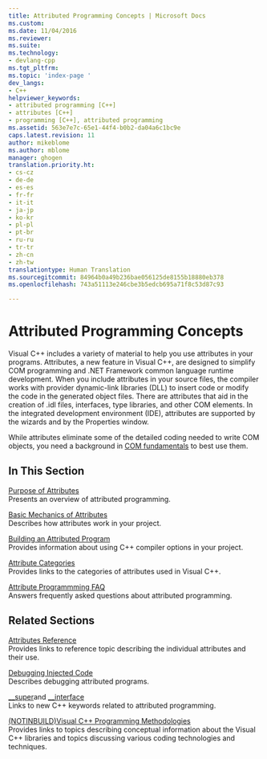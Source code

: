 ```yaml
---
title: Attributed Programming Concepts | Microsoft Docs
ms.custom: 
ms.date: 11/04/2016
ms.reviewer: 
ms.suite: 
ms.technology:
- devlang-cpp
ms.tgt_pltfrm: 
ms.topic: 'index-page '
dev_langs:
- C++
helpviewer_keywords:
- attributed programming [C++]
- attributes [C++]
- programming [C++], attributed programming
ms.assetid: 563e7e7c-65e1-44f4-b0b2-da04a6c1bc9e
caps.latest.revision: 11
author: mikeblome
ms.author: mblome
manager: ghogen
translation.priority.ht:
- cs-cz
- de-de
- es-es
- fr-fr
- it-it
- ja-jp
- ko-kr
- pl-pl
- pt-br
- ru-ru
- tr-tr
- zh-cn
- zh-tw
translationtype: Human Translation
ms.sourcegitcommit: 84964b0a49b236bae056125de8155b18880eb378
ms.openlocfilehash: 743a51113e246cbe3b5edcb695a71f8c53d87c93

---
```

# Attributed Programming Concepts
Visual C++ includes a variety of material to help you use attributes in your programs. Attributes, a new feature in Visual C++, are designed to simplify COM programming and .NET Framework common language runtime development. When you include attributes in your source files, the compiler works with provider dynamic-link libraries (DLL) to insert code or modify the code in the generated object files. There are attributes that aid in the creation of .idl files, interfaces, type libraries, and other COM elements. In the integrated development environment (IDE), attributes are supported by the wizards and by the Properties window.  
  
 While attributes eliminate some of the detailed coding needed to write COM objects, you need a background in [COM fundamentals](http://msdn.microsoft.com/library/windows/desktop/ms694363) to best use them.  
  
## In This Section  
 [Purpose of Attributes](../windows/purpose-of-attributes.md)  
 Presents an overview of attributed programming.  
  
 [Basic Mechanics of Attributes](../windows/basic-mechanics-of-attributes.md)  
 Describes how attributes work in your project.  
  
 [Building an Attributed Program](../windows/building-an-attributed-program.md)  
 Provides information about using C++ compiler options in your project.  
  
 [Attribute Categories](../windows/attribute-categories.md)  
 Provides links to the categories of attributes used in Visual C++.  
  
 [Attribute Programmming FAQ](../windows/attribute-programming-faq.md)  
 Answers frequently asked questions about attributed programming.  
  
## Related Sections  
 [Attributes Reference](../windows/cpp-attributes-reference.md)  
 Provides links to reference topic describing the individual attributes and their use.  
  
 [Debugging Injected Code](http://msdn.microsoft.com/Library/a1b4104d-d49e-451f-a91e-e39ceaf35875)  
 Describes debugging attributed programs.  
  
 [__super](../cpp/super.md)and [__interface](../cpp/interface.md)  
 Links to new C++ keywords related to attributed programming.  
  
 [(NOTINBUILD)Visual C++ Programming Methodologies](http://msdn.microsoft.com/en-us/0822f806-fa81-4b65-bf0f-1e2921f30c95)  
 Provides links to topics describing conceptual information about the Visual C++ libraries and topics discussing various coding technologies and techniques.


<!--HONumber=Jan17_HO1-->



